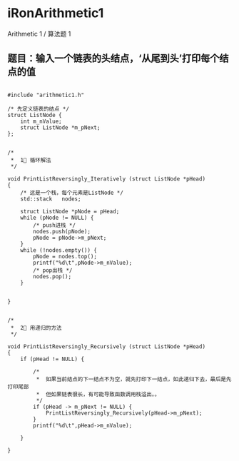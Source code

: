 # iRonArithmetic1
Arithmetic 1 / 算法题 1

## 题目：输入一个链表的头结点，‘从尾到头’打印每个结点的值 

<pre><code>
#include "arithmetic1.h"

/* 先定义链表的结点 */
struct ListNode {
    int m_nValue;
    struct ListNode *m_pNext;
};


/*
 *  1⃣️ 循环解法
 */

void PrintListReversingly_Iteratively (struct ListNode *pHead)
{
    /* 这是一个栈，每个元素是ListNode */
    std::stack <ListNode *>  nodes;
    
    struct ListNode *pNode = pHead;
    while (pNode != NULL) {
        /* push进栈 */
        nodes.push(pNode);
        pNode = pNode->m_pNext;
    }
    while (!nodes.empty()) {
        pNode = nodes.top();
        printf("%d\t",pNode->m_nValue);
        /* pop出栈 */
        nodes.pop();
    }
    
    
}


/*
 *  2⃣️ 用递归的方法
 */

void PrintListReversingly_Recursively (struct ListNode *pHead)
{
    if (pHead != NULL) {
        
        /*
         *  如果当前结点的下一结点不为空，就先打印下一结点，如此递归下去，最后是先打印尾部
         *  但如果链表很长，有可能导致函数调用栈溢出。。
         */
        if (pHead -> m_pNext != NULL) {
            PrintListReversingly_Recursively(pHead->m_pNext);
        }
        printf("%d\t",pHead->m_nValue);
        
    }
    
}

</code></pre>
